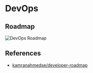 # DevOps

## Roadmap

![DevOps Roadmap](https://github.com/kamranahmedse/developer-roadmap/blob/master/img/devops.png?raw=true)

## References

- [kamranahmedse/developer-roadmap](https://github.com/kamranahmedse/developer-roadmap)
